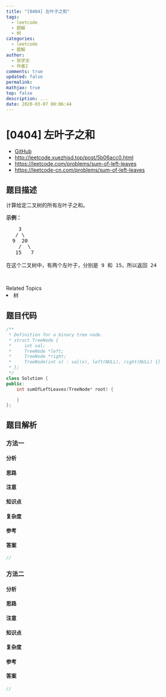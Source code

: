 ```yaml
---
title: "[0404] 左叶子之和"
tags:
  - leetcode
  - 题解
  - 树
categories:
  - leetcode
  - 题解
author:
  - 张学志
  - 作者2
comments: true
updated: false
permalink:
mathjax: true
top: false
description: ...
date: 2020-03-07 00:06:44
---
```



# [0404] 左叶子之和
* [GitHub](https://github.com/algoboy101/LeetCodeCrowdsource/tree/master/_posts/QA/%5B0404%5D%20%E5%B7%A6%E5%8F%B6%E5%AD%90%E4%B9%8B%E5%92%8C.md)
* http://leetcode.xuezhisd.top/post/5b06acc0.html
* https://leetcode.com/problems/sum-of-left-leaves
* https://leetcode-cn.com/problems/sum-of-left-leaves


## 题目描述

<p>计算给定二叉树的所有左叶子之和。</p>

<p><strong>示例：</strong></p>

<pre>
    3
   / \
  9  20
    /  \
   15   7

在这个二叉树中，有两个左叶子，分别是 9 和 15，所以返回 24</pre>

<p>&nbsp;</p>
<div><div>Related Topics</div><div><li>树</li></div></div>


## 题目代码

```cpp
/**
 * Definition for a binary tree node.
 * struct TreeNode {
 *     int val;
 *     TreeNode *left;
 *     TreeNode *right;
 *     TreeNode(int x) : val(x), left(NULL), right(NULL) {}
 * };
 */
class Solution {
public:
    int sumOfLeftLeaves(TreeNode* root) {

    }
};
```


## 题目解析


### 方法一

#### 分析

#### 思路

#### 注意

#### 知识点

#### 复杂度

#### 参考

#### 答案

```cpp
//
```


### 方法二

#### 分析

#### 思路

#### 注意

#### 知识点

#### 复杂度

#### 参考

#### 答案

```cpp
//
```


